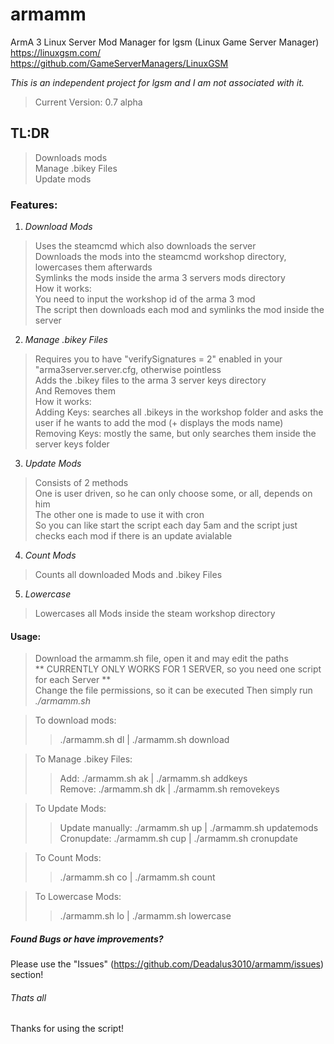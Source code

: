 # armamm
ArmA 3 Linux Server Mod Manager for lgsm (Linux Game Server Manager)  
https://linuxgsm.com/  
https://github.com/GameServerManagers/LinuxGSM

*This is an independent project for lgsm and I am not associated with it.*

> Current Version: 0.7 alpha

## TL:DR
  
> Downloads mods   
> Manage .bikey Files  
> Update mods  

### Features:
  
1. *Download Mods*   
> Uses the steamcmd which also downloads the server  
> Downloads the mods into the steamcmd workshop directory, lowercases them afterwards  
> Symlinks the mods inside the arma 3 servers mods directory  
> How it works:  
> You need to input the workshop id of the arma 3 mod  
> The script then downloads each mod and symlinks the mod inside the server  
  
2. *Manage .bikey Files*  
> Requires you to have "verifySignatures = 2" enabled in your "arma3server.server.cfg, otherwise pointless    
> Adds the .bikey files to the arma 3 server keys directory  
> And Removes them  
> How it works:  
> Adding Keys: searches all .bikeys in the workshop folder and asks the user if he wants to add the mod (+ displays the mods name)  
> Removing Keys: mostly the same, but only searches them inside the server keys folder  
  
3. *Update Mods*  
> Consists of 2 methods   
> One is user driven, so he can only choose some, or all, depends on him    
> The other one is made to use it with cron  
> So you can like start the script each day 5am and the script just checks each mod if there is an update avialable  
  
4. *Count Mods*  
> Counts all downloaded Mods and .bikey Files  

5. *Lowercase*
> Lowercases all Mods inside the steam workshop directory  
  
#### Usage:  
  
> Download the armamm.sh file, open it and may edit the paths  
> ** CURRENTLY ONLY WORKS FOR 1 SERVER, so you need one script for each Server **  
> Change the file permissions, so it can be executed 
> Then simply run *./armamm.sh*  
  
> To download mods:  
>> ./armamm.sh dl | ./armamm.sh download  
  
> To Manage .bikey Files:  
>> Add: ./armamm.sh ak | ./armamm.sh addkeys  
>> Remove: ./armamm.sh dk | ./armamm.sh removekeys  
  
> To Update Mods:  
>> Update manually: ./armamm.sh up | ./armamm.sh updatemods  
>> Cronupdate: ./armamm.sh cup | ./armamm.sh cronupdate  
  
> To Count Mods:  
>> ./armamm.sh co | ./armamm.sh count  
  
> To Lowercase Mods:  
>> ./armamm.sh lo | ./armamm.sh lowercase  

##### Found Bugs or have improvements?  
  
Please use the "Issues" (https://github.com/Deadalus3010/armamm/issues) section!  
  
###### Thats all  
  
Thanks for using the script!  
